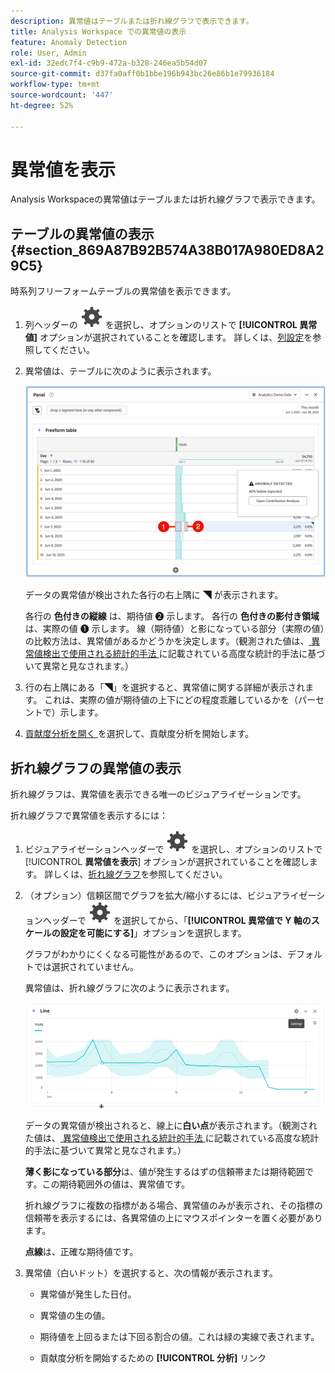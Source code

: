 ```yaml
---
description: 異常値はテーブルまたは折れ線グラフで表示できます。
title: Analysis Workspace での異常値の表示
feature: Anomaly Detection
role: User, Admin
exl-id: 32edc7f4-c9b9-472a-b328-246ea5b54d07
source-git-commit: d37fa0aff0b1bbe196b943bc26e86b1e79936184
workflow-type: tm+mt
source-wordcount: '447'
ht-degree: 52%

---
```


# 異常値を表示

Analysis Workspaceの異常値はテーブルまたは折れ線グラフで表示できます。

## テーブルの異常値の表示 {#section_869A87B92B574A38B017A980ED8A29C5}

時系列フリーフォームテーブルの異常値を表示できます。

1. 列ヘッダーの ![ 設定 ](/help/assets/icons/Setting.svg) を選択し、オプションのリストで **[!UICONTROL 異常値]** オプションが選択されていることを確認します。 詳しくは、[列設定](/help/analyze/analysis-workspace/visualizations/freeform-table/column-row-settings/column-settings.md)を参照してください。

1. 異常値は、テーブルに次のように表示されます。

   ![ 異常値が検出されました ](assets/anomaly-detected.png)

   データの異常値が検出された各行の右上隅に ◥ が表示されます。

   各行の **色付きの縦線** は、期待値 ➋ 示します。 各行の **色付きの影付き領域** は、実際の値 ➊ 示します。 線（期待値）と影になっている部分（実際の値）の比較方法は、異常値があるかどうかを決定します。（観測された値は、[ 異常値検出で使用される統計的手法 ](/help/analyze/analysis-workspace/c-anomaly-detection/statistics-anomaly-detection.md) に記載されている高度な統計的手法に基づいて異常と見なされます。）

1. 行の右上隅にある「◥」を選択すると、異常値に関する詳細が表示されます。 これは、実際の値が期待値の上下にどの程度乖離しているかを（パーセントで）示します。
1. [ 貢献度分析を開く ](run-contribution-analysis.md) を選択して、貢献度分析を開始します。

## 折れ線グラフの異常値の表示

折れ線グラフは、異常値を表示できる唯一のビジュアライゼーションです。

折れ線グラフで異常値を表示するには：

1. ビジュアライゼーションヘッダーで ![ 設定 ](/help/assets/icons/Setting.svg) を選択し、オプションのリストで [!UICONTROL **異常値を表示**] オプションが選択されていることを確認します。 詳しくは、[折れ線グラフ](/help/analyze/analysis-workspace/visualizations/line.md)を参照してください。

1. （オプション）信頼区間でグラフを拡大/縮小するには、ビジュアライゼーションヘッダーで ![ 設定 ](/help/assets/icons/Setting.svg) を選択してから、「**[!UICONTROL 異常値で Y 軸のスケールの設定を可能にする]**」オプションを選択します。

   グラフがわかりにくくなる可能性があるので、このオプションは、デフォルトでは選択されていません。

   異常値は、折れ線グラフに次のように表示されます。

   ![ 異常検出された折れ線グラフのビジュアライゼーション ](assets/anomaly-detected-line.gif)

   データの異常値が検出されると、線上に&#x200B;**白い点**&#x200B;が表示されます。（観測された値は、[ 異常値検出で使用される統計的手法 ](/help/analyze/analysis-workspace/c-anomaly-detection/statistics-anomaly-detection.md) に記載されている高度な統計的手法に基づいて異常と見なされます。）

   **薄く影になっている部分**&#x200B;は、値が発生するはずの信頼帯または期待範囲です。この期待範囲外の値は、異常値です。

   折れ線グラフに複数の指標がある場合、異常値のみが表示され、その指標の信頼帯を表示するには、各異常値の上にマウスポインターを置く必要があります。

   **点線**&#x200B;は、正確な期待値です。

1. 異常値（白いドット）を選択すると、次の情報が表示されます。

   * 異常値が発生した日付。

   * 異常値の生の値。

   * 期待値を上回るまたは下回る割合の値。これは緑の実線で表されます。

   * 貢献度分析を開始するための **[!UICONTROL 分析]** リンク






